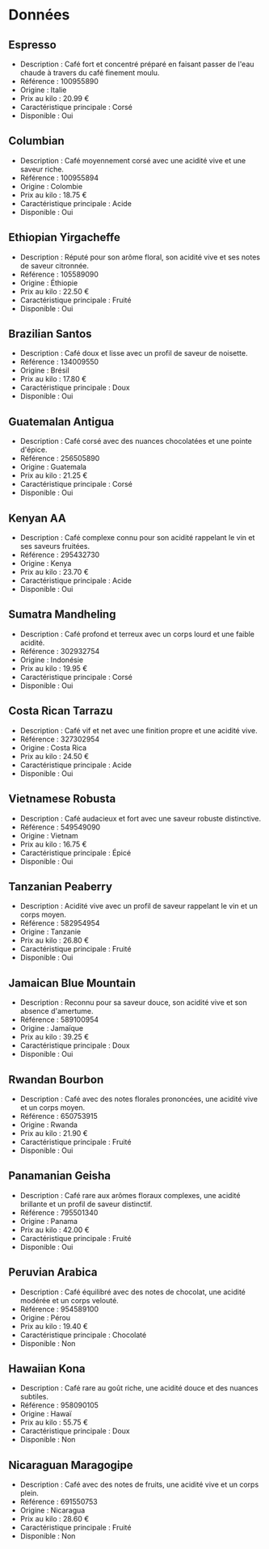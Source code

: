 # Données

## Espresso

- Description : Café fort et concentré préparé en faisant passer de l'eau chaude à travers du café finement moulu.
- Référence : 100955890
- Origine : Italie
- Prix au kilo : 20.99 €
- Caractéristique principale : Corsé
- Disponible : Oui

## Columbian

- Description : Café moyennement corsé avec une acidité vive et une saveur riche.
- Référence : 100955894
- Origine : Colombie
- Prix au kilo : 18.75 €
- Caractéristique principale : Acide
- Disponible : Oui

## Ethiopian Yirgacheffe

- Description : Réputé pour son arôme floral, son acidité vive et ses notes de saveur citronnée.
- Référence : 105589090
- Origine : Éthiopie
- Prix au kilo : 22.50 €
- Caractéristique principale : Fruité
- Disponible : Oui

## Brazilian Santos

- Description : Café doux et lisse avec un profil de saveur de noisette.
- Référence : 134009550
- Origine : Brésil
- Prix au kilo : 17.80 €
- Caractéristique principale : Doux
- Disponible : Oui

## Guatemalan Antigua

- Description : Café corsé avec des nuances chocolatées et une pointe d'épice.
- Référence : 256505890
- Origine : Guatemala
- Prix au kilo : 21.25 €
- Caractéristique principale : Corsé
- Disponible : Oui

## Kenyan AA

- Description : Café complexe connu pour son acidité rappelant le vin et ses saveurs fruitées.
- Référence : 295432730
- Origine : Kenya
- Prix au kilo : 23.70 €
- Caractéristique principale : Acide
- Disponible : Oui

## Sumatra Mandheling

- Description : Café profond et terreux avec un corps lourd et une faible acidité.
- Référence : 302932754
- Origine : Indonésie
- Prix au kilo : 19.95 €
- Caractéristique principale : Corsé
- Disponible : Oui

## Costa Rican Tarrazu

- Description : Café vif et net avec une finition propre et une acidité vive.
- Référence : 327302954
- Origine : Costa Rica
- Prix au kilo : 24.50 €
- Caractéristique principale : Acide
- Disponible : Oui

## Vietnamese Robusta

- Description : Café audacieux et fort avec une saveur robuste distinctive.
- Référence : 549549090
- Origine : Vietnam
- Prix au kilo : 16.75 €
- Caractéristique principale : Épicé
- Disponible : Oui

## Tanzanian Peaberry

- Description : Acidité vive avec un profil de saveur rappelant le vin et un corps moyen.
- Référence : 582954954
- Origine : Tanzanie
- Prix au kilo : 26.80 €
- Caractéristique principale : Fruité
- Disponible : Oui

## Jamaican Blue Mountain

- Description : Reconnu pour sa saveur douce, son acidité vive et son absence d'amertume.
- Référence : 589100954
- Origine : Jamaïque
- Prix au kilo : 39.25 €
- Caractéristique principale : Doux
- Disponible : Oui

## Rwandan Bourbon

- Description : Café avec des notes florales prononcées, une acidité vive et un corps moyen.
- Référence : 650753915
- Origine : Rwanda
- Prix au kilo : 21.90 €
- Caractéristique principale : Fruité
- Disponible : Oui

## Panamanian Geisha

- Description : Café rare aux arômes floraux complexes, une acidité brillante et un profil de saveur distinctif.
- Référence : 795501340
- Origine : Panama
- Prix au kilo : 42.00 €
- Caractéristique principale : Fruité
- Disponible : Oui

## Peruvian Arabica

- Description : Café équilibré avec des notes de chocolat, une acidité modérée et un corps velouté.
- Référence : 954589100
- Origine : Pérou
- Prix au kilo : 19.40 €
- Caractéristique principale : Chocolaté
- Disponible : Non

## Hawaiian Kona

- Description : Café rare au goût riche, une acidité douce et des nuances subtiles.
- Référence : 958090105
- Origine : Hawaï
- Prix au kilo : 55.75 €
- Caractéristique principale : Doux
- Disponible : Non

## Nicaraguan Maragogipe

- Description : Café avec des notes de fruits, une acidité vive et un corps plein.
- Référence : 691550753
- Origine : Nicaragua
- Prix au kilo : 28.60 €
- Caractéristique principale : Fruité
- Disponible : Non
